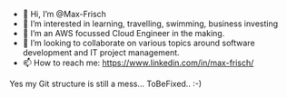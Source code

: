 - 👋 Hi, I’m @Max-Frisch
- 👀 I’m interested in learning, travelling, swimming, business investing
- 🌱 I’m an AWS focussed Cloud Engineer in the making.
- 💞️ I’m looking to collaborate on various topics around software development and IT project management.
- 📫 How to reach me: https://www.linkedin.com/in/max-frisch/

Yes my Git structure is still a mess... ToBeFixed.. :-)
